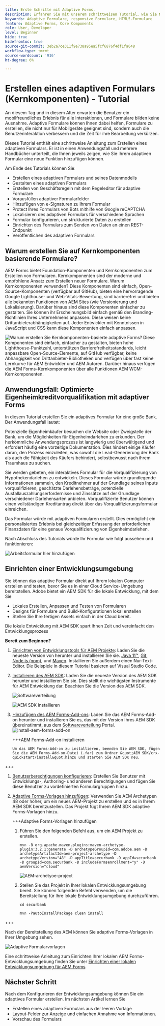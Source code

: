 ```yaml
---
title: Erste Schritte mit Adaptive Forms.
description: Erfahren Sie mit unserem schrittweisen Tutorial, wie Sie Mobile-responsive adaptive Formulare erstellen. Diese Formulare passen sich geräteübergreifend nahtlos an und sorgen so für ein reibungsloses Erlebnis.
keywords: Adaptive Formulare, responsive Formulare, HTML5-Formulare
feature: Adaptive Forms, Core Components
role: User, Developer
level: Beginner
hide: true
hidefromtoc: true
source-git-commit: 3eb2a7ce311f9e738a95ea5fcf6876f4df1fa648
workflow-type: tm+mt
source-wordcount: '916'
ht-degree: 6%

---
```



# Erstellen eines adaptiven Formulars (Kernkomponenten) - Tutorial

An diesem Tag und in diesem Alter erwarten die Benutzer ein mobilfreundliches Erlebnis für alle Interaktionen, und Formulare bilden keine Ausnahme. Adaptive Formulare können Ihnen dabei helfen, Formulare zu erstellen, die nicht nur für Mobilgeräte geeignet sind, sondern auch die Benutzerinteraktion verbessern und die Zeit für ihre Bearbeitung verkürzen.

Dieses Tutorial enthält eine schrittweise Anleitung zum Erstellen eines adaptiven Formulars. Er ist in einen Anwendungsfall und mehrere Handbücher unterteilt, die Ihnen jeweils zeigen, wie Sie Ihrem adaptiven Formular eine neue Funktion hinzufügen können.

Am Ende des Tutorials können Sie:

* Erstellen eines adaptiven Formulars und seines Datenmodells
* Gestalten eines adaptiven Formulars
* Erstellen von Geschäftsregeln mit dem Regeleditor für adaptive Formulare
* Vorausfüllen adaptiver Formularfelder
* Hinzufügen von e-Signaturen zu Ihrem Formular
* Protect Ihres Formulars von Bots mithilfe von Google reCAPTCHA
* Lokalisieren des adaptiven Formulars für verschiedene Sprachen
* Formular konfigurieren, um strukturierte Daten zu erstellen
* Einrichten des Formulars zum Senden von Daten an einen REST-Endpunkt
* Veröffentlichen des adaptiven Formulars


## Warum erstellen Sie auf Kernkomponenten basierende Formulare?

AEM Forms bietet Foundation-Komponenten und Kernkomponenten zum Erstellen von Formularen. Kernkomponenten sind der moderne und empfohlene Ansatz zum Erstellen neuer Formulare. Warum Kernkomponenten verwenden? Diese Komponenten sind einfach, Open-Source-Komponenten (verfügbar auf GitHub), bieten eine hervorragende Google Lighthouse- und Web-Vitals-Bewertung, sind barrierefrei und bieten alle bekannten Funktionen von AEM Sites (wie Versionierung und Lokalisierung). Darüber hinaus sind diese Komponenten einfacher zu gestalten. Sie können ihr Erscheinungsbild einfach gemäß den Branding-Richtlinien Ihres Unternehmens anpassen. Diese weisen keine Drittanbieterabhängigkeiten auf. Jeder Entwickler mit Kenntnissen in JavaScript und CSS kann diese Komponenten einfach anpassen.

![Warum erstellen Sie Kernkomponenten-basierte adaptive Forms? Diese Komponenten sind einfach, einfacher zu gestalten, bieten hohe Lightthouse-Punktzahl, unterstützen Barrierefreiheitsstandards, leicht anpassbare Open-Source-Elemente, auf GitHub verfügbar, keine Abhängigkeit von Drittanbieter-Bibliotheken und verfügen über fast keine Lernkurve für AEM Entwickler und AEM Autoren. Darüber hinaus verfügen die AEM Forms-Kernkomponenten über alle Funktionen AEM WCM-Kernkomponenten.](/help/forms/assets/cc-core-components-benefits.png)

## Anwendungsfall: Optimierte Eigenheimkreditvorqualifikation mit adaptiver Forms

In diesem Tutorial erstellen Sie ein adaptives Formular für eine große Bank. Der Anwendungsfall lautet:

Potenzielle Eigenheimkäufer besuchen die Website oder Zweigstelle der Bank, um die Möglichkeiten für Eigenheimdarlehen zu erkunden. Der herkömmliche Anwendungsprozess ist langwierig und überwältigend und erfordert häufig eine vorzeitige Dokumentation. Dies hindert einige Käufer daran, den Prozess einzuleiten, was sowohl die Lead-Generierung der Bank als auch die Fähigkeit des Käufers behindert, selbstbewusst nach ihrem Traumhaus zu suchen.

Sie werden gebeten, ein interaktives Formular für die Vorqualifizierung von Hypothekendarlehen zu entwickeln. Dieses Formular würde grundlegende Informationen sammeln, den Kreditnehmer auf der Grundlage seines Inputs vorqualifizieren, geschätzte Darlehensbeträge, potenzielle Ausfallauszahlungserfordernisse und Zinssätze auf der Grundlage verschiedener Darlehensarten anbieten. Vorqualifizierte Benutzer können einen vollständigen Kreditantrag direkt über das Vorqualifizierungsformular einreichen.

Das Formular würde mit adaptiven Formularen erstellt. Dies ermöglicht ein personalisiertes Erlebnis bei gleichzeitiger Erfassung der erforderlichen Finanzdaten für eine genaue Vorqualifizierung von Eigenheimdarlehen.

Nach Abschluss des Tutorials würde Ihr Formular wie folgt aussehen und funktionieren:

![Arbeitsformular hier hinzufügen](/help/forms/assets/cc-tutorial-final-form.png)

## Einrichten einer Entwicklungsumgebung

Sie können das adaptive Formular direkt auf Ihrem lokalen Computer erstellen und testen, bevor Sie es in einer Cloud Service-Umgebung bereitstellen. Adobe bietet ein AEM SDK für die lokale Entwicklung, mit dem Sie

* Lokales Erstellen, Anpassen und Testen von Formularen
* Designs für Formulare und Build-Konfigurationen lokal erstellen
* Stellen Sie Ihre fertigen Assets einfach in der Cloud bereit.

Die lokale Entwicklung mit AEM SDK spart Ihnen Zeit und vereinfacht den Entwicklungsprozess


**Bereit zum Beginnen?**

1. [Einrichten von Entwicklungstools für AEM Projekte](/help/forms/setup-local-development-environment.md#set-up-development-tools-for-aem-projects): Laden Sie die neueste Version von herunter und installieren Sie sie. [Java 11™](https://experienceleague.adobe.com/docs/experience-manager-learn/cloud-service/local-development-environment-set-up/development-tools.html?lang=de#local-development-environment-set-up), [Git](https://experienceleague.adobe.com/docs/experience-manager-learn/cloud-service/local-development-environment-set-up/development-tools.html?lang=de#install-git), [Node.js (npm)](https://experienceleague.adobe.com/docs/experience-manager-learn/cloud-service/local-development-environment-set-up/development-tools.html?lang=de#node-js), und [Maven](https://experienceleague.adobe.com/docs/experience-manager-learn/cloud-service/local-development-environment-set-up/development-tools.html?lang=de#install-maven). Installieren Sie außerdem einen Nur-Text-Editor. Die Beispiele in diesem Tutorial basieren auf Visual Studio Code.

1. [Installieren des AEM SDK](/help/forms/setup-local-development-environment.md#set-up-local-experience-manager-environment-for-development): Laden Sie die neueste Version des AEM SDK herunter und installieren Sie sie. Dies stellt die wichtigsten Instrumente für AEM Entwicklung dar. Beachten Sie die Version des AEM SDK.

   ![Softwareverteilung](/help/forms/assets/software-distribution.png)

   ![AEM SDK installieren](/help/forms/assets/start-aem-sdk.png)

1. [Hinzufügen des AEM Forms-Add-ons](/help/forms/setup-local-development-environment.md#add-forms-archive-to-local-author-and-publish-instances-and-configure-forms-specific-users): Laden Sie das AEM Forms-Add-on herunter und installieren Sie es, das mit der Version Ihres AEM SDK übereinstimmt, aus dem [Softwareverteilung](https://experience.adobe.com/#/downloads) Portal.
   ![install-aem-forms-add-on](/help/forms/assets/install-aem-forms-add-on.png)

   +++AEM Forms-Add-on installieren

       Um das AEM Forms-Add-on zu installieren, beenden Sie AEM SDK, fügen Sie die AEM Forms-Add-on-Datei (.far) zum Ordner &quot;AEM SDK/crx-quickstart/install&quot;hinzu und starten Sie AEM SDK neu.
   
+++

1. [Benutzerberechtigungen konfigurieren](/help/forms/setup-local-development-environment.md#configure-users-and-permissions): Erstellen Sie Benutzer mit Entwicklungs-, Authoring- und anderen Berechtigungen und fügen Sie diese Benutzer zu vordefinierten Formulargruppen hinzu.


1. [Adaptive Forms-Vorlagen hinzufügen](/help/forms/setup-local-development-environment.md#set-up-a-development-project-for-forms-based-on-experience-manager-archetype): Verwenden Sie AEM Archetypen 48 oder höher, um ein neues AEM-Projekt zu erstellen und es in Ihrem AEM SDK bereitzustellen. Das Projekt fügt Ihrem AEM SDK adaptive Forms-Vorlagen hinzu.

   +++Adaptive Forms-Vorlagen hinzufügen

   1. Führen Sie den folgenden Befehl aus, um ein AEM Projekt zu erstellen.

      ```
      mvn -B org.apache.maven.plugins:maven-archetype-plugin:3.2.1:generate -D archetypeGroupId=com.adobe.aem -D archetypeArtifactId=aem-project-archetype -D archetypeVersion="48" -D appTitle=securbank -D appId=securbank -D groupId=com.securbank -D includeFormsenrollment="y" -D aemVersion="cloud"
      ```

      ![AEM-archetyoe-project](/help/forms/assets/aem-archetype-project.png)

   1. Stellen Sie das Projekt in Ihrer lokalen Entwicklungsumgebung bereit. Sie können folgenden Befehl verwenden, um die Bereitstellung für Ihre lokale Entwicklungsumgebung durchzuführen.

      ```
      cd securbank
      
      mvn -PautoInstallPackage clean install
      ```

+++

   Nach der Bereitstellung des AEM können Sie adaptive Forms-Vorlagen in Ihrer Umgebung sehen.

   ![Adaptive Formularvorlagen](/help/forms/assets/adaptive-forms-templates.png)

Eine schrittweise Anleitung zum Einrichten Ihrer lokalen AEM Forms-Entwicklungsumgebung finden Sie unter [Einrichten einer lokalen Entwicklungsumgebung für AEM Forms](/help/forms/setup-local-development-environment.md)



## Nächster Schritt

Nach dem Konfigurieren der Entwicklungsumgebung können Sie ein adaptives Formular erstellen. Im nächsten Artikel lernen Sie

* Erstellen eines adaptiven Formulars aus der leeren Vorlage
* Layout-Felder zur Anzeige und einfachen Annahme von Informationen.
* Vorschau des Formulars

<!-- 

### Step 2: Create Form Data Model

A form data model lets you connect an adaptive form to disparate data sources. For example, AEM user profile, RESTful web services, SOAP-based web services, OData services, and relational databases. You can use the form data model with an adaptive form to retrieve, update, delete, and add data to connected data sources.

Goals of article:

* Create the form data model using Rest endpoint.
* Add data model objects so you can form the data model.
* Configure read and write services for the form data model.
* Test form data model and configured services with test data.

### Step 4: Apply rules to adaptive form fields

AEM Forms provide an editor to write rules on adaptive form objects. These rules define actions to trigger on form objects based on preset conditions, user inputs, and user actions on the form. It helps ensure accuracy and speeds up the form-filling experience.

Goals:

* Create and apply rules to adaptive form fields.
* Use rules to trigger form data model services to update the data to database.

### Step 5: Style your adaptive form

Adaptive forms provide OOTB themes and allows you to customize an existing theme to make a brand specific theme. 


A theme contains styling details for components and panels, and you can reuse a theme in different forms. Styles include properties such as background colors, state colors, transparency, alignment, and size. When you apply the theme to your form, the specified style reflects on corresponding components of your form.

Goals:

* Apply an out of the box theme to an adaptive form.
* Create your brand specific theme.


### Step 6: Publish your adaptive form

You can publish adaptive forms as a stand-alone form (single page application), include in AEM Sites page, or include in a non-AEM Sites page.

Goals:

* Publish the adaptive form as an AEM Page.
* Embed the adaptive form in an AEM Sites Page.
* Embed the adaptive form in an external webpage (a non-AEM webpage hosted outside AEM).

-->